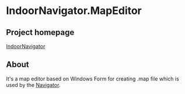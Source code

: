 # IndoorNavigator.MapEditor

## Project homepage
[IndoorNavigator](http://github.com/yhvicey/IndoorNavigator.git)

## About
It's a map editor based on Windows Form for creating .map file which is used by the [Navigator](https://github.com/yhvicey/IndoorNavigator.Navigator.git).